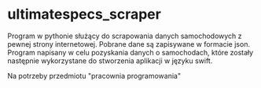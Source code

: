 # ultimatespecs_scraper

Program w pythonie służący do scrapowania danych samochodowych z pewnej strony internetowej. 
Pobrane dane są zapisywane w formacie json. Program napisany w celu pozyskania danych o samochodach, 
które zostały następnie wykorzystane do stworzenia aplikacji w języku swift.

Na potrzeby przedmiotu "pracownia programowania"
